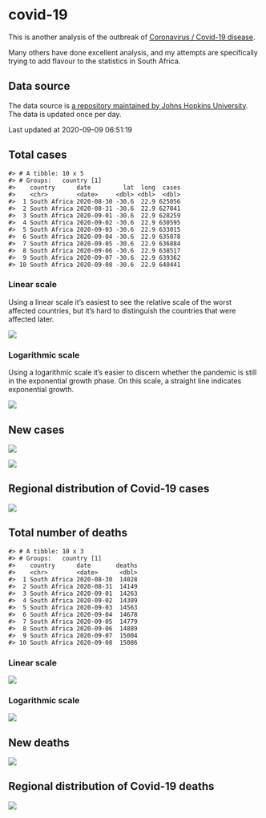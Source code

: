 
<!-- README.md is generated from README.Rmd. Please edit that file -->

# covid-19

<!-- badges: start -->

<!-- badges: end -->

This is another analysis of the outbreak of [Coronavirus / Covid-19
disease](https://en.wikipedia.org/wiki/Coronavirus_disease_2019).

Many others have done excellent analysis, and my attempts are
specifically trying to add flavour to the statistics in South Africa.

## Data source

The data source is [a repository maintained by Johns Hopkins
University](https://github.com/CSSEGISandData/COVID-19). The data is
updated once per day.

Last updated at 2020-09-09 06:51:19

## Total cases

    #> # A tibble: 10 x 5
    #> # Groups:   country [1]
    #>    country      date         lat  long  cases
    #>    <chr>        <date>     <dbl> <dbl>  <dbl>
    #>  1 South Africa 2020-08-30 -30.6  22.9 625056
    #>  2 South Africa 2020-08-31 -30.6  22.9 627041
    #>  3 South Africa 2020-09-01 -30.6  22.9 628259
    #>  4 South Africa 2020-09-02 -30.6  22.9 630595
    #>  5 South Africa 2020-09-03 -30.6  22.9 633015
    #>  6 South Africa 2020-09-04 -30.6  22.9 635078
    #>  7 South Africa 2020-09-05 -30.6  22.9 636884
    #>  8 South Africa 2020-09-06 -30.6  22.9 638517
    #>  9 South Africa 2020-09-07 -30.6  22.9 639362
    #> 10 South Africa 2020-09-08 -30.6  22.9 640441

### Linear scale

Using a linear scale it’s easiest to see the relative scale of the worst
affected countries, but it’s hard to distinguish the countries that were
affected later.

![](README_files/figure-gfm/unnamed-chunk-3-1.png)<!-- -->

### Logarithmic scale

Using a logarithmic scale it’s easier to discern whether the pandemic is
still in the exponential growth phase. On this scale, a straight line
indicates exponential growth.

![](README_files/figure-gfm/unnamed-chunk-4-1.png)<!-- -->

## New cases

![](README_files/figure-gfm/new-cases-1.png)<!-- -->

![](README_files/figure-gfm/new-cases-plot-1.png)<!-- -->

## Regional distribution of Covid-19 cases

![](README_files/figure-gfm/unnamed-chunk-5-1.png)<!-- -->

## Total number of deaths

    #> # A tibble: 10 x 3
    #> # Groups:   country [1]
    #>    country      date       deaths
    #>    <chr>        <date>      <dbl>
    #>  1 South Africa 2020-08-30  14028
    #>  2 South Africa 2020-08-31  14149
    #>  3 South Africa 2020-09-01  14263
    #>  4 South Africa 2020-09-02  14389
    #>  5 South Africa 2020-09-03  14563
    #>  6 South Africa 2020-09-04  14678
    #>  7 South Africa 2020-09-05  14779
    #>  8 South Africa 2020-09-06  14889
    #>  9 South Africa 2020-09-07  15004
    #> 10 South Africa 2020-09-08  15086

### Linear scale

![](README_files/figure-gfm/unnamed-chunk-10-1.png)<!-- -->

### Logarithmic scale

![](README_files/figure-gfm/unnamed-chunk-11-1.png)<!-- -->

## New deaths

![](README_files/figure-gfm/unnamed-chunk-12-1.png)<!-- -->

## Regional distribution of Covid-19 deaths

![](README_files/figure-gfm/unnamed-chunk-13-1.png)<!-- -->
